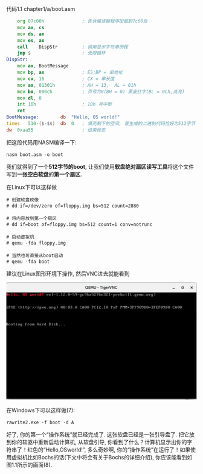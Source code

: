
代码1.1 chapter1/a/boot.asm

```asm
	org	07c00h			    ; 告诉编译器程序加载到7c00处
	mov	ax, cs
	mov	ds, ax
	mov	es, ax
	call	DispStr			; 调用显示字符串例程
	jmp	$			        ; 无限循环
DispStr:
	mov	ax, BootMessage
	mov	bp, ax			    ; ES:BP = 串地址
	mov	cx, 16			    ; CX = 串长度
	mov	ax, 01301h		    ; AH = 13,  AL = 01h
	mov	bx, 000ch		    ; 页号为0(BH = 0) 黑底红字(BL = 0Ch,高亮)
	mov	dl, 0
	int	10h			        ; 10h 号中断
	ret
BootMessage:		db	"Hello, OS world!"
times 	510-($-$$)	db	0	; 填充剩下的空间, 使生成的二进制代码恰好为512字节
dw 	0xaa55				    ; 结束标志
```

把这段代码用NASM编译一下: 

```
nasm boot.asm -o boot
```

我们就得到了一个**512字节的boot**, 让我们使用**软盘绝对扇区读写工具**将这个文件写到**一张空白软盘**的**第一个扇区**. 

在Linux下可以这样做

```
# 创建软盘映像
# dd if=/dev/zero of=floppy.img bs=512 count=2880

# 将内容放到第一个扇区
# dd if=boot of=floppy.img bs=512 count=1 conv=notrunc

# 启动虚拟机
# qemu -fda floppy.img

# 当然也可直接从boot启动
# qemu -fda boot
```

建议在Linux图形环境下操作, 然后VNC进去就能看到

![2020-02-09-00-23-10.png](./images/2020-02-09-00-23-10.png)

在Windows下可以这样做(7): 

```
rawrite2.exe -f boot -d A
```

好了, 你的第一个“操作系统”就已经完成了. 这张软盘已经是一张引导盘了. 把它放到你的软驱中重新启动计算机, 从软盘引导, 你看到了什么？计算机显示出你的字符串了！红色的“Hello,OSworld!”, 多么奇妙啊, 你的“操作系统”在运行了！如果使用虚拟机比如Bochs的话(下文中将会有关于Bochs的详细介绍), 你应该能看到如图1.1所示的画面(8). 
